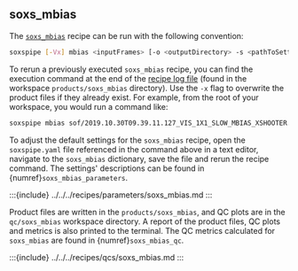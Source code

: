 ## soxs_mbias

The [`soxs_mbias`](../../../recipes/soxs_mbias.md) recipe can be run with the following convention:

```bash
soxspipe [-Vx] mbias <inputFrames> [-o <outputDirectory> -s <pathToSettingsFile>]
```

To rerun a previously executed `soxs_mbias` recipe, you can find the execution command at the end of the [recipe log file](../../logging.md) (found in the workspace `products/soxs_mbias` directory). Use the `-x` flag to overwrite the product files if they already exist. For example, from the root of your workspace, you would run a command like:

```bash
soxspipe mbias sof/2019.10.30T09.39.11.127_VIS_1X1_SLOW_MBIAS_XSHOOTER.sof -s ./sessions/base/soxspipe.yaml -x
```

To adjust the default settings for the `soxs_mbias` recipe, open the `soxspipe.yaml` file referenced in the command above in a text editor, navigate to the `soxs_mbias` dictionary, save the file and rerun the recipe command. The settings' descriptions can be found in {numref}`soxs_mbias_parameters`.

:::{include} ../../../recipes/parameters/soxs_mbias.md
:::

Product files are written in the `products/soxs_mbias`, and QC plots are in the `qc/soxs_mbias` workspace directory. A report of the product files, QC plots and metrics is also printed to the terminal. The QC metrics calculated for `soxs_mbias` are found in {numref}`soxs_mbias_qc`. 

:::{include} ../../../recipes/qcs/soxs_mbias.md
:::

